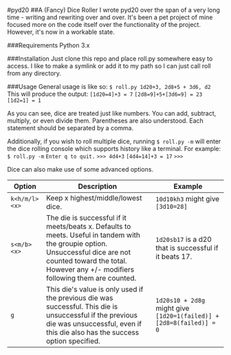 #pyd20
##A (Fancy) Dice Roller
I wrote pyd20 over the span of a very long time - writing and rewriting over and over. It's been a pet project of mine focused more on the code itself over the functionality of the project. However, it's now in a workable state.

###Requirements
Python 3.x

###Installation
Just clone this repo and place roll.py somewhere easy to access. I like to make a symlink or add it to my path so I can just call roll from any directory.

###Usage
General usage is like so:
`$ roll.py 1d20+3, 2d8+5 + 3d6, d2`
This will produce the output:
`[1d20=4]+3 = 7`
`[2d8=9]+5+[3d6=9] = 23`
`[1d2=1] = 1`

As you can see, dice are treated just like numbers. You can add, subtract, multiply, or even divide them. Parentheses are also understood. Each statement should be separated by a comma.

Additionally, if you wish to roll multiple dice, running `$ roll.py -m` will enter the dice rolling console which supports history like a terminal. For example:
`$ roll.py -m`
`Enter q to quit.`
`>>> 4d4+3`
`[4d4=14]+3 = 17`
`>>> `

Dice can also make use of some advanced options.

| Option | Description | Example |
| --- | --- | --- |
| `k<h/m/l><x>` | Keep x highest/middle/lowest dice. | `10d10kh3` might give `[3d10=28]` |
| `s<m/b><x>` | The die is successful if it meets/beats x. Defaults to meets. Useful in tandem with the groupie option. Unsuccessful dice are not counted toward the total. However any +/- modifiers following them are counted. | `1d20sb17` is a d20 that is successful if it beats 17. |
| `g` | This die's value is only used if the previous die was successful. This die is unsuccessful if the previous die was unsuccessful, even if this die also has the success option specified. | `1d20s10 + 2d8g` might give `[1d20=1(failed)] + [2d8=8(failed)] = 0` |
